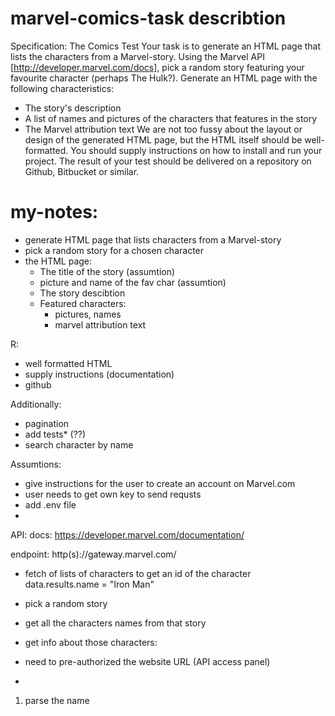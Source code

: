 # marvel-comics-task describtion

Specification: 
The Comics Test
Your task is to generate an HTML page that lists the characters from a
Marvel-story.
Using the Marvel API [http://developer.marvel.com/docs], pick a random story
featuring your favourite character (perhaps The Hulk?). Generate an HTML page
with the following characteristics:
* The story's description
* A list of names and pictures of the characters that features in the story
* The Marvel attribution text
We are not too fussy about the layout or design of the generated HTML
page, but the HTML itself should be well-formatted.
You should supply instructions on how to install and run your project.
The result of your test should be delivered on a repository on Github, Bitbucket or similar.



# my-notes:

- generate HTML page that lists characters from a Marvel-story 
- pick a random story for a chosen character
- the HTML page: 
	- The title of the story (assumtion)
	- picture and name of the fav char (assumtion) 
	- The story descibtion
	- Featured characters:
		- pictures, names 
		- marvel attribution text 

R:
- well formatted HTML 
- supply instructions (documentation)
- github

Additionally:
- pagination
- add tests* (??)
- search character by name 

Assumtions:
- give instructions for the user to create an account on Marvel.com
- user needs to get own key to send requsts
- add .env file
-  



API:
docs: 
https://developer.marvel.com/documentation/

endpoint:
http(s)://gateway.marvel.com/

- fetch of lists of characters to get an id of the character
data.results.name = "Iron Man"

- pick a random story 
- get all the characters names from that story 
- get info about those characters: 

- need to pre-authorized the website URL (API access panel)
- 
1. parse the name 